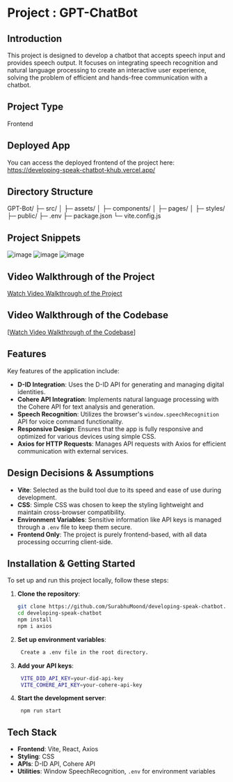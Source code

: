 # Project : GPT-ChatBot

## Introduction
This project is designed to develop a chatbot that accepts speech input and provides speech output. It focuses on integrating speech recognition and natural language processing to create an interactive user experience, solving the problem of efficient and hands-free communication with a chatbot.

## Project Type
Frontend

## Deployed App
You can access the deployed frontend of the project here: https://developing-speak-chatbot-khub.vercel.app/

## Directory Structure

GPT-Bot/
├─ src/
│  ├─ assets/
│  ├─ components/
│  ├─ pages/
│  ├─ styles/
├─ public/
├─ .env
├─ package.json
└─ vite.config.js

## Project Snippets

![image](https://github.com/user-attachments/assets/d8ff69d2-984c-4076-99c3-385dc1fc046c)
![image](https://github.com/user-attachments/assets/bcc4cdb6-afd9-4ce9-b42d-b1088f048494)
![image](https://github.com/user-attachments/assets/77b2e8ed-64c2-4e7e-b5f4-081aef4dc84d)




## Video Walkthrough of the Project
[Watch Video Walkthrough of the Project](https://drive.google.com/file/d/1zc53m0-IRYFLfrmG-zviuAJMSQZ8UXHq/view?usp=sharing)

## Video Walkthrough of the Codebase
[[Watch Video Walkthrough of the Codebase](https://drive.google.com/file/d/13tsRpCZcbuMoxBIFhyqKODGL_BHn_PgD/view?usp=sharing)]


## Features

Key features of the application include:

- **D-ID Integration**: Uses the D-ID API for generating and managing digital identities.
- **Cohere API Integration**: Implements natural language processing with the Cohere API for text analysis and generation.
- **Speech Recognition**: Utilizes the browser's `window.speechRecognition` API for voice command functionality.
- **Responsive Design**: Ensures that the app is fully responsive and optimized for various devices using simple CSS.
- **Axios for HTTP Requests**: Manages API requests with Axios for efficient communication with external services.

## Design Decisions & Assumptions

- **Vite**: Selected as the build tool due to its speed and ease of use during development.
- **CSS**: Simple CSS was chosen to keep the styling lightweight and maintain cross-browser compatibility.
- **Environment Variables**: Sensitive information like API keys is managed through a `.env` file to keep them secure.
- **Frontend Only**: The project is purely frontend-based, with all data processing occurring client-side.

## Installation & Getting Started

To set up and run this project locally, follow these steps:

1. **Clone the repository**:
   ```bash
   git clone https://github.com/SurabhuMoond/developing-speak-chatbot.git
   cd developing-speak-chatbot
   npm install
   npm i axios
   ```
2. **Set up environment variables**:
   ```bash
    Create a .env file in the root directory.
   ```
3. **Add your API keys**:
   ```bash
    VITE_DID_API_KEY=your-did-api-key
    VITE_COHERE_API_KEY=your-cohere-api-key
   ```
4. **Start the development server**:
   ```
    npm run start
   ```
## Tech Stack

- **Frontend**: Vite, React, Axios
- **Styling**: CSS
- **APIs**: D-ID API, Cohere API
- **Utilities**: Window SpeechRecognition, `.env` for environment variables

   

    




